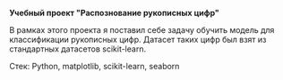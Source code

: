 __Учебный проект "Распознование рукописных цифр"__

В рамках этого проекта я поставил себе задачу обучить модель для классификации рукописных цифр. Датасет таких цифр был взят из стандартных датасетов scikit-learn.

Стек: Python, matplotlib, scikit-learn, seaborn
